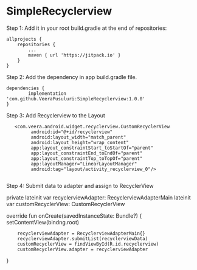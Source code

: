 # SimpleRecyclerview

Step 1:
Add it in your root build.gradle at the end of repositories:

	allprojects {
		repositories {
			...
			maven { url 'https://jitpack.io' }
		}
	}
  
  
  Step 2:
  Add the dependency in app build.gradle file.

	dependencies {
	        implementation 'com.github.VeeraPusuluri:SimpleRecyclerview:1.0.0'
	}
  
  Step 3:
  Add Recyclerview to the Layout
 ``` 
	<com.veera.android.widget.recyclerview.CustomRecyclerView
          android:id="@+id/recyclerview" 
          android:layout_width="match_parent" 
          android:layout_height="wrap_content"
          app:layout_constraintStart_toStartOf="parent"
          app:layout_constraintEnd_toEndOf="parent"
          app:layout_constraintTop_toTopOf="parent"
          app:layoutManager="LinearLayoutManager"
          android:tag="layout/activity_recyclerview_0"/>


  ```        
   Step 4:
   Submit data to adapter and assign to RecyclerView
   
   private lateinit var recyclerviewAdapter: RecyclerviewAdapterMain
   lateinit var customRecyclerView: CustomRecyclerView
    
   override fun onCreate(savedInstanceState: Bundle?) {
            setContentView(bindng.root)
          
        recyclerviewAdapter = RecyclerviewAdapterMain{}
        recyclerviewAdapter.submitList(recyclerviewData)
        customRecyclerView = findViewById(R.id.recyclerview)
        customRecyclerView.adapter = recyclerviewAdapter
        
   }
          
